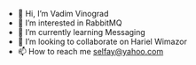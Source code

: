 - 👋 Hi, I’m Vadim Vinograd
- 👀 I’m interested in RabbitMQ
- 🌱 I’m currently learning Messaging
- 💞️ I’m looking to collaborate on Hariel Wimazor
- 📫 How to reach me selfay@yahoo.com

<!---
selfay/selfay is a ✨ special ✨ repository because its `README.md` (this file) appears on your GitHub profile.
You can click the Preview link to take a look at your changes.
--->
